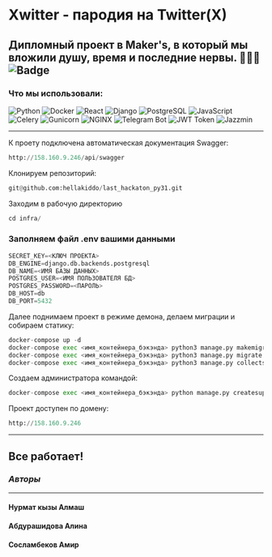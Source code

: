 
# Xwitter - пародия на Twitter(X)

Дипломный проект в Maker's, в который мы вложили душу, время и последние нервы. 🥰🥰🥰
![Badge](https://github.com/hellakiddo/last_hackaton_py31/actions/workflows/last_workflow.yml/badge.svg)
---

### Что мы использовали:


![Python](https://img.shields.io/badge/python-%233776AB.svg?style=for-the-badge&logo=python&logoColor=white)
![Docker](https://img.shields.io/badge/docker-%232496ED.svg?style=for-the-badge&logo=docker&logoColor=white)
![React](https://img.shields.io/badge/react-%2361DAFB.svg?style=for-the-badge&logo=react&logoColor=white)
![Django](https://img.shields.io/badge/django-%23092E20.svg?style=for-the-badge&logo=django&logoColor=white)
![PostgreSQL](https://img.shields.io/badge/postgresql-%23316192.svg?style=for-the-badge&logo=postgresql&logoColor=white)
![JavaScript](https://img.shields.io/badge/javascript-%23F7DF1E.svg?style=for-the-badge&logo=javascript&logoColor=black)
![Celery](https://img.shields.io/badge/celery-%234EA94B.svg?style=for-the-badge&logo=celery&logoColor=white)
![Gunicorn](https://img.shields.io/badge/gunicorn-%23566595.svg?style=for-the-badge&logo=gunicorn&logoColor=white)
![NGINX](https://img.shields.io/badge/nginx-%236946BE.svg?style=for-the-badge&logo=nginx&logoColor=white)
![Telegram Bot](https://img.shields.io/badge/telegram-%232CA5E0.svg?style=for-the-badge&logo=telegram&logoColor=white)
![JWT Token](https://img.shields.io/badge/jwt%20token-%233776AB.svg?style=for-the-badge&logo=jwt&logoColor=white)
![Jazzmin](https://img.shields.io/badge/jazzmin-%232496ED.svg?style=for-the-badge&logo=djangoproject&logoColor=white)

---

К проету подключена автоматическая документация Swagger:
```python
http://158.160.9.246/api/swagger
```

Клонируем репозиторий:
```python
git@github.com:hellakiddo/last_hackaton_py31.git
```
Заходим в рабочую директорию 
```python
cd infra/
```
### Заполняем файл .env вашими данными
```python
SECRET_KEY=<КЛЮЧ ПРОЕКТА>
DB_ENGINE=django.db.backends.postgresql
DB_NAME=<ИМЯ БАЗЫ ДАННЫХ>
POSTGRES_USER=<ИМЯ ПОЛЬЗОВАТЕЛЯ БД>
POSTGRES_PASSWORD=<ПАРОЛЬ>
DB_HOST=db
DB_PORT=5432
```
Далее поднимаем проект в режиме демона, делаем миграции и собираем статику:
```python
docker-compose up -d
docker-compose exec <имя_контейнера_бэкэнда> python3 manage.py makemigrations
docker-compose exec <имя_контейнера_бэкэнда> python3 manage.py migrate
docker-compose exec <имя_контейнера_бэкэнда> python3 manage.py collectstatic --noinput
```
Создаем администратора командой:
```python
docker-compose exec <имя_контейнера_бэкэнда> python manage.py createsuperuser
```
Проект доступен по домену:
```python
http://158.160.9.246
```
---

## Все работает!

### *Авторы*

---

#### Нурмат кызы Алмаш
#### Абдурашидова Алина
#### Сосламбеков Амир
